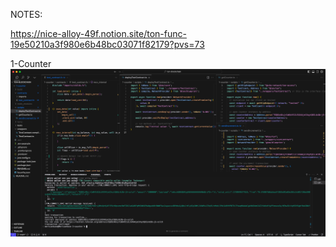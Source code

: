 NOTES:

https://nice-alloy-49f.notion.site/ton-func-19e50210a3f980e6b48bc03071f82179?pvs=73

1-Counter
![TON Logo](https://github.com/mertcankose/ton-blockchain-func/blob/main/assets/ton.png)
